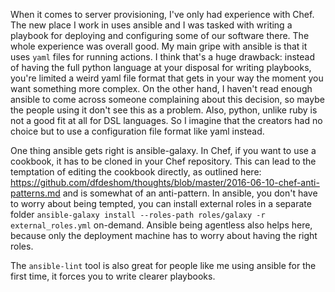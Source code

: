 When it comes to server provisioning, I've only had experience with
Chef. The new place I work in uses ansible and I was tasked with
writing a playbook for deploying and configuring some of our software
there. The whole experience was overall good. My main gripe with
ansible is that it uses `yaml` files for running actions. I think
that's a huge drawback: instead of having the full python language at
your disposal for writing playbooks, you're limited a weird yaml file
format that gets in your way the moment you want something more
complex. On the other hand, I haven't read enough ansible to come
across someone complaining about this decision, so maybe the people
using it don't see this as a problem. Also, python, unlike ruby is not a good fit at all for DSL languages. So I imagine that  the creators had no choice but to use a configuration file format like yaml instead. 

One thing ansible gets right is ansible-galaxy. In Chef, if you want
to use a cookbook, it has to be cloned in your Chef repository. This can
lead to the temptation of editing the cookbook directly, as outlined
here:
https://github.com/dfdeshom/thoughts/blob/master/2016-06-10-chef-anti-patterns.md
 and is somewhat of an anti-pattern. In ansible, you don't have to
 worry about being tempted, you can install external roles in a
 separate folder `ansible-galaxy install --roles-path roles/galaxy -r
 external_roles.yml` on-demand. Ansible being agentless also helps
 here, because only the deployment machine has to worry about having
 the right roles.
 
 The `ansible-lint` tool is also great for people like me using
 ansible for the first time, it forces you to write clearer
 playbooks. 

